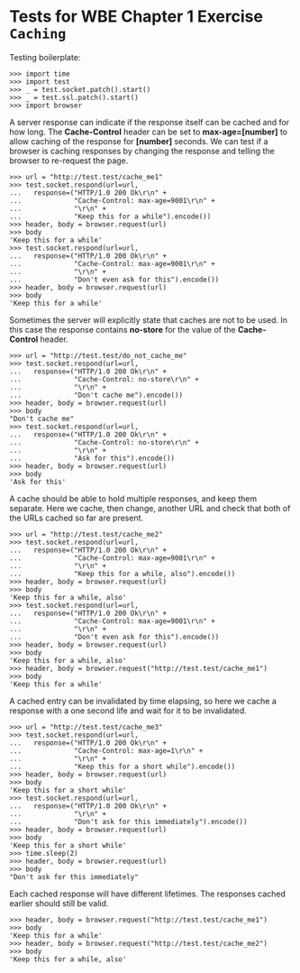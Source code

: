 Tests for WBE Chapter 1 Exercise `Caching`
==========================================

Testing boilerplate:

    >>> import time
    >>> import test
    >>> _ = test.socket.patch().start()
    >>> _ = test.ssl.patch().start()
    >>> import browser

A server response can indicate if the response itself can be cached and for how 
  long.
The __Cache-Control__ header can be set to __max-age=[number]__ to allow caching of
  the response for __[number]__ seconds.
We can test if a browser is caching responses by changing the response and 
  telling the browser to re-request the page.

    >>> url = "http://test.test/cache_me1"
    >>> test.socket.respond(url=url, 
    ...   response=("HTTP/1.0 200 Ok\r\n" +
    ...             "Cache-Control: max-age=9001\r\n" +
    ...             "\r\n" +
    ...             "Keep this for a while").encode())
    >>> header, body = browser.request(url)
    >>> body
    'Keep this for a while'
    >>> test.socket.respond(url=url, 
    ...   response=("HTTP/1.0 200 Ok\r\n" +
    ...             "Cache-Control: max-age=9001\r\n" +
    ...             "\r\n" +
    ...             "Don't even ask for this").encode())
    >>> header, body = browser.request(url)
    >>> body
    'Keep this for a while'

Sometimes the server will explicitly state that caches are not to be used.
In this case the response contains __no-store__ for the value of the 
  __Cache-Control__ header.

    >>> url = "http://test.test/do_not_cache_me"
    >>> test.socket.respond(url=url, 
    ...   response=("HTTP/1.0 200 Ok\r\n" +
    ...             "Cache-Control: no-store\r\n" +
    ...             "\r\n" +
    ...             "Don't cache me").encode())
    >>> header, body = browser.request(url)
    >>> body
    "Don't cache me"
    >>> test.socket.respond(url=url, 
    ...   response=("HTTP/1.0 200 Ok\r\n" +
    ...             "Cache-Control: no-store\r\n" +
    ...             "\r\n" +
    ...             "Ask for this").encode())
    >>> header, body = browser.request(url)
    >>> body
    'Ask for this'
    
A cache should be able to hold multiple responses, and keep them separate.
Here we cache, then change, another URL and check that both of the URLs cached
  so far are present.

    >>> url = "http://test.test/cache_me2"
    >>> test.socket.respond(url=url, 
    ...   response=("HTTP/1.0 200 Ok\r\n" +
    ...             "Cache-Control: max-age=9001\r\n" + 
    ...             "\r\n" +
    ...             "Keep this for a while, also").encode())
    >>> header, body = browser.request(url)
    >>> body
    'Keep this for a while, also'
    >>> test.socket.respond(url=url, 
    ...   response=("HTTP/1.0 200 Ok\r\n" +
    ...             "Cache-Control: max-age=9001\r\n" +
    ...             "\r\n" +
    ...             "Don't even ask for this").encode())
    >>> header, body = browser.request(url)
    >>> body
    'Keep this for a while, also'
    >>> header, body = browser.request("http://test.test/cache_me1")
    >>> body
    'Keep this for a while'
    
A cached entry can be invalidated by time elapsing, so here we cache a response
  with a one second life and wait for it to be invalidated.

    >>> url = "http://test.test/cache_me3"
    >>> test.socket.respond(url=url, 
    ...   response=("HTTP/1.0 200 Ok\r\n" +
    ...             "Cache-Control: max-age=1\r\n" + 
    ...             "\r\n" +
    ...             "Keep this for a short while").encode())
    >>> header, body = browser.request(url)
    >>> body
    'Keep this for a short while'
    >>> test.socket.respond(url=url, 
    ...   response=("HTTP/1.0 200 Ok\r\n" +
    ...             "\r\n" +
    ...             "Don't ask for this immediately").encode())
    >>> header, body = browser.request(url)
    >>> body
    'Keep this for a short while'
    >>> time.sleep(2)
    >>> header, body = browser.request(url)
    >>> body
    "Don't ask for this immediately"

Each cached response will have different lifetimes.
The responses cached earlier should still be valid.

    >>> header, body = browser.request("http://test.test/cache_me1")
    >>> body
    'Keep this for a while'
    >>> header, body = browser.request("http://test.test/cache_me2")
    >>> body
    'Keep this for a while, also'

